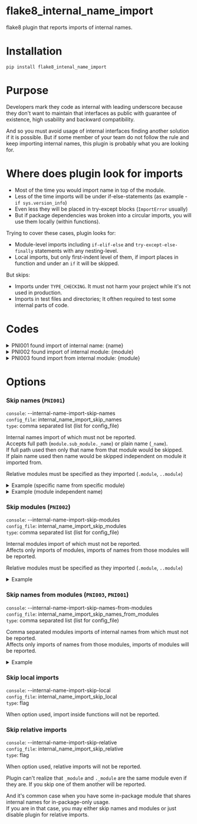 # flake8_internal_name_import
flake8 plugin that reports imports of internal names.

# Installation

```text
pip install flake8_intenal_name_import
```

# Purpose

Developers mark they code as internal with leading underscore 
because they don't want to maintain that interfaces as public with guarantee of existence, 
high usability and backward compatibility.

And so you must avoid usage of internal interfaces finding another solution if it is possible. 
But if some member of your team do not follow the rule and keep importing internal names, 
this plugin is probably what you are looking for.  

# Where does plugin look for imports

- Most of the time you would import name in top of the module.
- Less of the time imports will be under if-else-statements (as example - `if sys.version_info`) 
- Even less they will be placed in try-except blocks (`ImportError` usually)
- But if package dependencies was broken into a circular imports, you will use them locally (within functions).

Trying to cover these cases, plugin looks for:
- Module-level imports including `if-elif-else` and `try-except-else-finally` statements with any nesting-level.
- Local imports, but only first-indent level of them, if import places in function and under an `if` it will be skipped.

But skips:
- Imports under `TYPE_CHECKING`. It must not harm your project while it's not used in production.
- Imports in test files and directories; It ofthen required to test some internal parts of code.

# Codes

<details>
  <summary>PNI001 found import of internal name: {name}</summary>

  ```python
  from module import _my_internal_name  # PNI001 found import of internal name: _my_internal_name
  ```

</details>

<details>
  <summary>PNI002 found import of internal module: {module}</summary>

  ```python
  import _module  # PNI002 found import of internal module: _module
  import module._sub_module  # PNI002 found import of internal module: module._sub_module
  ```

</details>

<details>
  <summary>PNI003 found import from internal module: {module}</summary>

  ```python
  from _module import name  # PNI003 found import from internal module: _module
  from module._sub_module import name  # PNI003 found import from internal module: module._sub_module
  ```

</details>

# Options

### Skip names (`PNI001`)

`console`: --internal-name-import-skip-names  
`config_file`: internal_name_import_skip_names  
`type`: comma separated list (list for config_file)

Internal names import of which must not be reported.  
Accepts full path (`module.sub_module._name`) or plain name (`_name`).  
If full path used then only that name from that module would be skipped.  
If plain name used then name would be skipped independent on module it imported from.

Relative modules must be specified as they imported (`.module`, `..module`)

<details>
  <summary>Example (specific name from specific module)</summary>
  
  ```text
  flake8 --internal-name-import-skip-names=module.sub_module._function,module.sub_module._Class
  ```

  ```python
  from module.sub_module import _function, _Class  # both skipped
  # `_CONSTANT` was not specified to be skipped from the module 
  from module.sub_module import _CONSTANT  # PNI001 found import of internal name: _CONSTANT
  ```

</details>

<details>
  <summary>Example (module independent name)</summary>
  
  ```text
  flake8 --internal-name-import-skip-names=_function,_Class
  ```

  ```python
  from module import _function, _Class  # both skipped
  from module.sub_module import _function, _Class  # both skipped
  ```

</details>

### Skip modules (`PNI002`)

`console`: --internal-name-import-skip-modules  
`config_file`: internal_name_import_skip_modules  
`type`: comma separated list (list for config_file)
 
Internal modules import of which must not be reported.  
Affects only imports of modules, imports of names from those modules will be reported.

Relative modules must be specified as they imported (`.module`, `..module`)

<details>
  <summary>Example</summary>
  
  ```text
  flake8 --internal-name-import-skip-modules=_module,module._sub_module
  ```

  ```python
  import _module  # skipped
  import module._sub_module  # skipped
  # but imports of names from the module will be reported
  from _module import name  # PNI003 found import from internal module: _module
  ```

</details>

### Skip names from modules (`PNI003`, `PNI001`)

`console`: --internal-name-import-skip-names-from-modules  
`config_file`: internal_name_import_skip_names_from_modules  
`type`: comma separated list (list for config_file)
 
Comma separated modules imports of internal names from which must not be reported.  
Affects only imports of names from those modules, imports of modules will be reported.

<details>
  <summary>Example</summary>
  
  ```text
  flake8 --internal-name-import-skip-names-from-modules=_module,module._sub_module
  ```

  ```python
  from _module import name  # skipped
  from module._sub_module import _name  # skipped (both internal module and internal name)
  # but imports of the module will be reported
  import _module  # PNI002 found import of internal module: _module
  ```

</details>

### Skip local imports

`console`: --internal-name-import-skip-local  
`config_file`: internal_name_import_skip_local  
`type`: flag
 
When option used, import inside functions will not be reported.

### Skip relative imports

`console`: --internal-name-import-skip-relative  
`config_file`: internal_name_import_skip_relative  
`type`: flag

When option used, relative imports will not be reported.

Plugin can't realize that `_module` and `._module` are the same module even if they are.
If you skip one of them another will be reported.

And it's common case when you have some in-package module 
that shares internal names for in-package-only usage.  
If you are in that case, you may either skip names and modules 
or just disable plugin for relative imports. 
